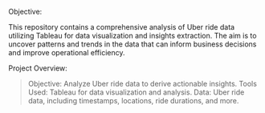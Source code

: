 Objective:

This repository contains a comprehensive analysis of Uber ride data utilizing Tableau for data visualization and insights extraction. The aim is to uncover patterns and trends in the data that can inform business decisions and improve operational efficiency.

Project Overview:

> Objective: Analyze Uber ride data to derive actionable insights.
> Tools Used: Tableau for data visualization and analysis.
> Data: Uber ride data, including timestamps, locations, ride durations, and more.
